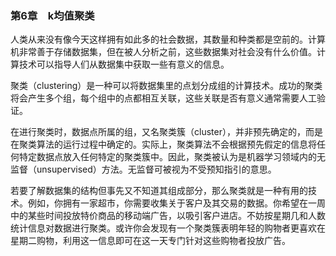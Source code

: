 ### 第6章　k均值聚类

人类从来没有像今天这样拥有如此多的社会数据，其数量和种类都是空前的。计算机非常善于存储数据集，但在被人分析之前，这些数据集对社会没有什么价值。计算技术可以指导人们从数据集中获取一些有意义的信息。

聚类（clustering）是一种可以将数据集里的点划分成组的计算技术。成功的聚类将会产生多个组，每个组中的点都相互关联，这些关联是否有意义通常需要人工验证。

在进行聚类时，数据点所属的组，又名聚类簇（cluster），并非预先确定的，而是在聚类算法的运行过程中确定的。实际上，聚类算法不会根据预先假定的信息将任何特定数据点放入任何特定的聚类簇中。因此，聚类被认为是机器学习领域内的无监督（unsupervised）方法。无监督可被视为不受预知指引的意思。

若要了解数据集的结构但事先又不知道其组成部分，那么聚类就是一种有用的技术。例如，你拥有一家超市，你需要收集关于客户及其交易的数据。你希望在一周中的某些时间投放特价商品的移动端广告，以吸引客户进店。不妨按星期几和人数统计信息对数据进行聚类。或许你会发现有一个聚类簇表明年轻的购物者更喜欢在星期二购物，利用这一信息即可在这一天专门针对这些购物者投放广告。


